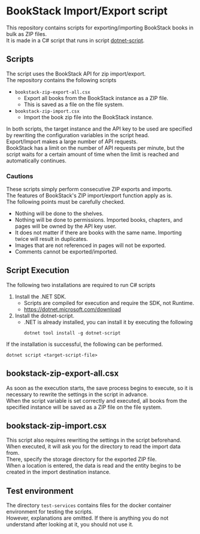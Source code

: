 # BookStack Import/Export script

This repository contains scripts for exporting/importing BookStack books in bulk as ZIP files.  
It is made in a C# script that runs in script [dotnet-script](https://github.com/dotnet-script/dotnet-script).  

## Scripts

The script uses the BookStack API for zip import/export.  
The repository contains the following scripts  

- `bookstack-zip-export-all.csx`
    - Export all books from the BookStack instance as a ZIP file.
    - This is saved as a file on the file system.
- `bookstack-zip-import.csx`
    - Import the book zip file into the BookStack instance.

In both scripts, the target instance and the API key to be used are specified by rewriting the configuration variables in the script head.  
Export/Import makes a large number of API requests.  
BookStack has a limit on the number of API requests per minute, but the script waits for a certain amount of time when the limit is reached and automatically continues.  

### Cautions

These scripts simply perform consecutive ZIP exports and imports.  
The features of BookStack's ZIP import/export function apply as is.  
The following points must be carefully checked.  

- Nothing will be done to the shelves.
- Nothing will be done to permissions. Imported books, chapters, and pages will be owned by the API key user.
- It does not matter if there are books with the same name. Importing twice will result in duplicates.
- Images that are not referenced in pages will not be exported.
- Comments cannot be exported/imported.

## Script Execution

The following two installations are required to run C# scripts  

1. Install the .NET SDK.
    - Scripts are compiled for execution and require the SDK, not Runtime.
    - https://dotnet.microsoft.com/download
1. Install the dotnet-script.
    - .NET is already installed, you can install it by executing the following
      ```
      dotnet tool install -g dotnet-script
      ```

If the installation is successful, the following can be performed.  
```
dotnet script <target-script-file>
```

## bookstack-zip-export-all.csx

As soon as the execution starts, the save process begins to execute, so it is necessary to rewrite the settings in the script in advance.  
When the script variable is set correctly and executed, all books from the specified instance will be saved as a ZIP file on the file system.  

## bookstack-zip-import.csx

This script also requires rewriting the settings in the script beforehand.  
When executed, it will ask you for the directory to read the import data from.  
There, specify the storage directory for the exported ZIP file.  
When a location is entered, the data is read and the entity begins to be created in the import destination instance.  

## Test environment

The directory `test-services` contains files for the docker container environment for testing the scripts.  
However, explanations are omitted. If there is anything you do not understand after looking at it, you should not use it.  

